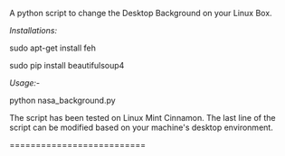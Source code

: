A python script to change the Desktop Background on your Linux Box.

<em>Installations:</em> 

sudo apt-get install feh

sudo pip install beautifulsoup4

<em>Usage:-</em> 

python nasa_background.py

The script has been tested on Linux Mint Cinnamon. The last line of the script can be modified based on your machine's desktop environment.



==========================
